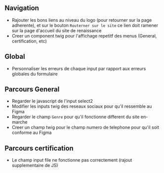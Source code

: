 ## Navigation
- Rajouter les bons liens au niveau du logo (pour retourner sur la page adherente), et sur le bouton `Routerner sur le site` ce lien doit ramener sur la page d'accueil du site de renaissance
- Creer un component twig pour l'affichage repetitf des menus (General, certification, etc)

## Global
- Personnaliser les erreurs de chaque input par rapport aux erreurs globales du formulaire

## Parcours General
- Regarder le javascript de l'input select2
- Modifier les inputs twig des reseaux sociaux pour qu'il ressemble au Figma
- Regarder le champ `Genre` pour qu'il fonctionne different du site en-marche
- Creer un champ twig pour le champ numero de telephone pour qu'il soit conforme au Figma


## Parcours certification
- Le champ input file ne fonctionne pas correctement (rajout supplementaire de JS)

